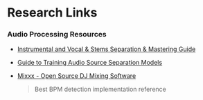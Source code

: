 # Research Links

### Audio Processing Resources

- [Instrumental and Vocal & Stems Separation & Mastering Guide](https://docs.google.com/document/d/1LXXd0Hjx6L53BDgms1cVEsqZ7G1cds4ilgX9V4FOW4o/edit?tab=t.0#heading=h.roiuj54hzww3)

- [Guide to Training Audio Source Separation Models](https://docs.google.com/document/d/12KzNIojKSWLA7uvHhhxydXvBLZgussewc1aRzWxqGwY/edit?tab=t.0)

- [Mixxx - Open Source DJ Mixing Software](https://github.com/mixxxdj/mixxx)
  > Best BPM detection implementation reference